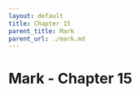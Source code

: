 ```yaml
---
layout: default
title: Chapter 15
parent_title: Mark
parent_url: ./mark.md
---
```


# Mark - Chapter 15
